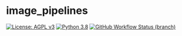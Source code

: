 # image_pipelines
[![License: AGPL v3](https://img.shields.io/badge/License-AGPL_v3-blue.svg?style=for-the-badge)](https://www.gnu.org/licenses/agpl-3.0)
[![Python 3.8](https://img.shields.io/badge/python-3.8-green?style=for-the-badge)](https://www.python.org/)
[![GitHub Workflow Status (branch)](https://img.shields.io/github/workflow/status/PilotDataPlatform/pipelines/CI/develop?style=for-the-badge)](https://github.com/PilotDataPlatform/pipelines/actions/workflows/cicd.yml)
